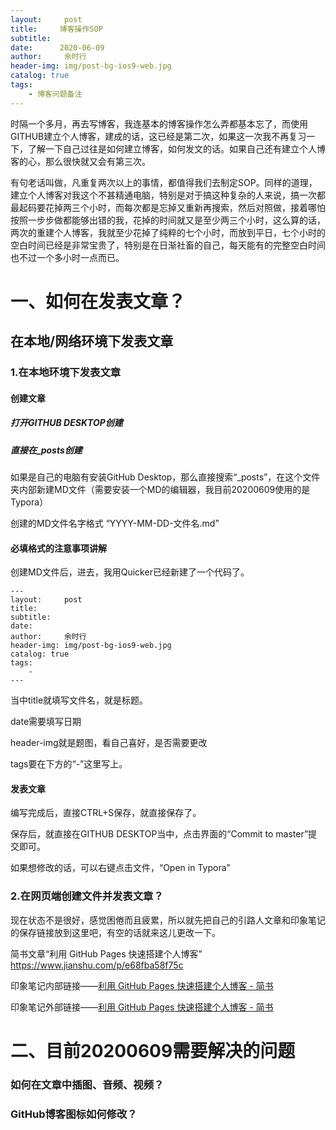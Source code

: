 ```yaml
---
layout:     post
title:     博客操作SOP	
subtitle:    
date:      2020-06-09	
author:     余时行
header-img: img/post-bg-ios9-web.jpg
catalog: true
tags:
    - 博客问题备注
---
```


​		时隔一个多月，再去写博客，我连基本的博客操作怎么弄都基本忘了，而使用GITHUB建立个人博客，建成的话，这已经是第二次，如果这一次我不再复习一下，了解一下自己过往是如何建立博客，如何发文的话。如果自己还有建立个人博客的心，那么很快就又会有第三次。

有句老话叫做，凡重复两次以上的事情，都值得我们去制定SOP。同样的道理，建立个人博客对我这个不甚精通电脑，特别是对于搞这种复杂的人来说，搞一次都最起码要花掉两三个小时，而每次都是忘掉又重新再搜索，然后对照做，接着哪怕按照一步步做都能够出错的我，花掉的时间就又是至少两三个小时，这么算的话，两次的重建个人博客，我就至少花掉了纯粹的七个小时，而放到平日，七个小时的空白时间已经是非常宝贵了，特别是在日渐社畜的自己，每天能有的完整空白时间也不过一个多小时一点而已。

# 一、如何在发表文章？

## 在本地/网络环境下发表文章

### 1.在本地环境下发表文章

#### 创建文章

##### 打开GITHUB DESKTOP创建

##### 直接在_posts创建

如果是自己的电脑有安装GitHub Desktop，那么直接搜索“_posts”，在这个文件夹内部新建MD文件（需要安装一个MD的编辑器，我目前20200609使用的是Typora）

创建的MD文件名字格式  “YYYY-MM-DD-文件名.md”

#### 必填格式的注意事项讲解

创建MD文件后，进去，我用Quicker已经新建了一个代码了。

```
---
layout:     post
title:      
subtitle:    
date:      
author:     余时行
header-img: img/post-bg-ios9-web.jpg
catalog: true
tags:
    - 
---
```

当中title就填写文件名，就是标题。

date需要填写日期

header-img就是题图，看自己喜好，是否需要更改

tags要在下方的“-”这里写上。

#### 发表文章

编写完成后，直接CTRL+S保存，就直接保存了。

保存后，就直接在GITHUB DESKTOP当中，点击界面的“Commit to master”提交即可。

如果想修改的话，可以右键点击文件，“Open in Typora”

### 2.在网页端创建文件并发表文章？

现在状态不是很好，感觉困倦而且疲累，所以就先把自己的引路人文章和印象笔记的保存链接放到这里吧，有空的话就来这儿更改一下。

简书文章“利用 GitHub Pages 快速搭建个人博客” https://www.jianshu.com/p/e68fba58f75c   

印象笔记内部链接——[利用 GitHub Pages 快速搭建个人博客 - 简书](https://app.yinxiang.com/shard/s9/nl/793921/7707245c-462c-48e8-bf5f-e43766b6c137)

印象笔记外部链接——[利用 GitHub Pages 快速搭建个人博客 - 简书](evernote:///view/793921/s9/7707245c-462c-48e8-bf5f-e43766b6c137/7707245c-462c-48e8-bf5f-e43766b6c137/)



# 二、目前20200609需要解决的问题

### 如何在文章中插图、音频、视频？

### GitHub博客图标如何修改？

